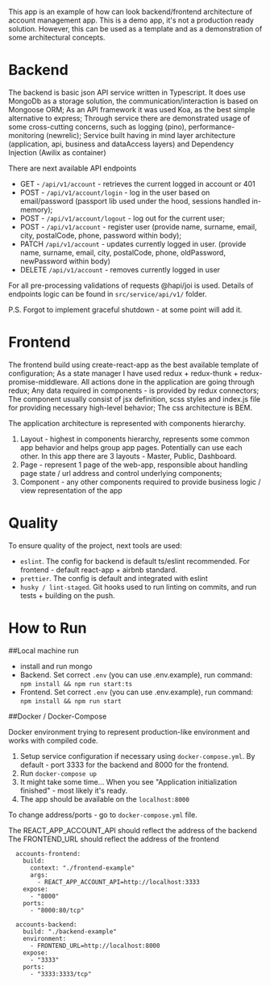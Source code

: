 This app is an example of how can look backend/frontend architecture
of account management app.
This is a demo app, it's not a production ready solution. 
However, this can be used as a template and as a demonstration of some architectural concepts.

# Backend

The backend is basic json API service written in Typescript.
It does use MongoDb as a storage solution, the communication/interaction is based on Mongoose ORM;
As an API framework it was used Koa, as the best simple alternative to express;
Through service there are demonstrated usage of some cross-cutting concerns, such as logging (pino), performance-monitoring (newrelic);
Service built having in mind layer architecture (application, api, business and dataAccess layers) and Dependency Injection (Awilix as container)

There are next available API endpoints

- GET - `/api/v1/account` -  retrieves the current logged in account or 401
- POST - `/api/v1/account/login` - log in the user based on email/password (passport lib used under the hood, sessions handled in-memory);
- POST - `/api/v1/account/logout` - log out for the current user;
- POST - `/api/v1/account` - register user (provide name, surname, email, city, postalCode, phone, password within body);
- PATCH `/api/v1/account` - updates currently logged in user. (provide name, surname, email, city, postalCode, phone, oldPassword, newPassword within body)
- DELETE `/api/v1/account` - removes currently logged in user

For all pre-processing validations of requests @hapi/joi is used.
Details of endpoints logic can be found in `src/service/api/v1/` folder.

P.S. Forgot to implement graceful shutdown - at some point will add it.

# Frontend

The frontend build using create-react-app as the best available template of configuration;
As a state manager I have used redux + redux-thunk + redux-promise-middleware. 
All actions done in the application are going through redux;
Any data required in components - is provided by redux connectors;
The component usually consist of jsx definition, scss styles and index.js file for providing necessary high-level behavior;
The css architecture is BEM.

The application architecture is represented with components hierarchy.

1. Layout - highest in components hierarchy, represents some common app behavior and helps group app pages. 
Potentially can use each other. In this app there are 3 layouts - Master, Public, Dashboard.
2. Page - represent 1 page of the web-app, responsible about handling page state / url address and control underlying components;
3. Component - any other components required to provide business logic / view representation of the app


# Quality

To ensure quality of the project, next tools are used:
- `eslint`. The config for backend is default ts/eslint recommended. For frontend - default react-app + airbnb standard.
- `prettier`. The config is default and integrated with eslint
- `husky / lint-staged`. Git hooks used to run linting on commits, and run tests + building on the push.

# How to Run

##Local machine run
- install and run mongo
- Backend. Set correct `.env` (you can use .env.example), run command: `npm install && npm run start:ts`
- Frontend. Set correct `.env` (you can use .env.example), run command: `npm install && npm run start`

##Docker / Docker-Compose

Docker environment trying to represent production-like environment and works with compiled code.
1) Setup service configuration if necessary using `docker-compose.yml`. By default - port 3333 for the backend and 8000 for the frontend.
2) Run `docker-compose up`
3) It might take some time... When you see "Application initialization finished" - most likely it's ready.
4) The app should be available on the `localhost:8000`

To change address/ports - go to `docker-compose.yml` file. 

The REACT_APP_ACCOUNT_API should reflect the address of the backend
The FRONTEND_URL should reflect the address of the frontend
```
  accounts-frontend:
    build:
      context: "./frontend-example"
      args:
        - REACT_APP_ACCOUNT_API=http://localhost:3333
    expose:
      - "8000"
    ports:
      - "8000:80/tcp"

  accounts-backend:
    build: "./backend-example"
    environment:
      - FRONTEND_URL=http://localhost:8000
    expose:
      - "3333"
    ports:
      - "3333:3333/tcp"
```
